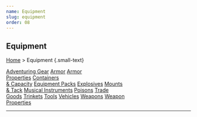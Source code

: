```yaml
---
name: Equipment
slug: equipment
order: 08
---
```

## Equipment
[Home](dm-operations-center) > Equipment {.small-text}

<div class="menu-container">
    <a href="adventuring-gear">Adventuring Gear</a>
    <a href="armor">Armor</a>
    <a href="armor-properties">Armor<br/> Properties</a>
    <a href="containers-and-capacity">Containers<br/> & Capacity</a>
    <a href="equipment-packs">Equipment Packs</a>
    <a href="explosives">Explosives</a>
    <a href="mounts-and-tack">Mounts<br/> & Tack</a>
    <a href="musical-intruments">Musical Instruments</a>
    <a href="poisons">Poisons</a>
    <a href="trade-goods">Trade<br/> Goods</a>
    <a href="trinkets">Trinkets</a>
    <a href="tools">Tools</a>
    <a href="vehicles">Vehicles</a>
    <a href="weapons">Weapons</a>
    <a href="weapon-properties">Weapon<br/> Properties</a>
</div>
<hr/>